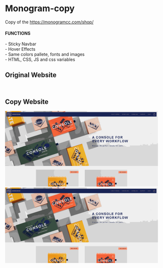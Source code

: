 # Monogram-copy
Copy of the https://monogramcc.com/shop/

<h4>FUNCTIONS</h4>
- Sticky Navbar <br>
- Hover Effects <br>
- Same colors pallete, fonts and images <br>
- HTML, CSS, JS and css variables

## Original Website
<img src="gifs/originalwebsite.gif" alt="">

## Copy Website
<img src="gifs/copywebsite1.gif" alt="">
<img src="gifs/copywebsite.gif" alt="">
